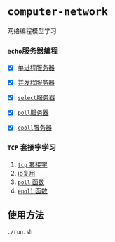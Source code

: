 <!--
 * @Author: sjhuang
 * @Date: 2022-03-05 20:31:37
 * @LastEditTime: 2022-03-06 13:45:08
 * @FilePath: /computer_network/readme.md
-->
# `computer-network`
网络编程模型学习

### `echo`服务器编程
-[x] [单进程服务器](doc/单进程服务器.md)
 
-[x] [并发程服务器](doc/并发程服务器.md)
 
-[x] [`select`服务器](doc/select服务器.md)
 
-[x] [`poll`服务器](doc/poll服务器.md)
 
-[x] [`epoll`服务器](doc/epoll服务器.md)

### `TCP` 套接字学习
1. [`tcp` 套接字](doc/TCP%20协议与套接字编程.md)
2. [io复用](doc/io复用.md)
3. [`poll` 函数](doc/poll.md)
4. [`epoll` 函数](doc/epoll.md)
   
## 使用方法
```shell
./run.sh
```